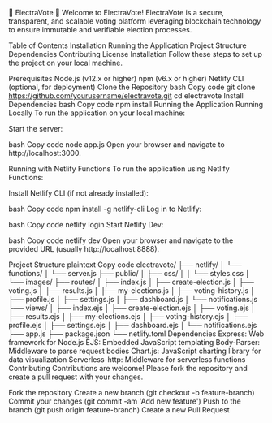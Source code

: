 🎉 ElectraVote 🎉
Welcome to ElectraVote! ElectraVote is a secure, transparent, and scalable voting platform leveraging blockchain technology to ensure immutable and verifiable election processes.

Table of Contents
Installation
Running the Application
Project Structure
Dependencies
Contributing
License
Installation
Follow these steps to set up the project on your local machine.

Prerequisites
Node.js (v12.x or higher)
npm (v6.x or higher)
Netlify CLI (optional, for deployment)
Clone the Repository
bash
Copy code
git clone https://github.com/yourusername/electravote.git
cd electravote
Install Dependencies
bash
Copy code
npm install
Running the Application
Running Locally
To run the application on your local machine:

Start the server:

bash
Copy code
node app.js
Open your browser and navigate to http://localhost:3000.

Running with Netlify Functions
To run the application using Netlify Functions:

Install Netlify CLI (if not already installed):

bash
Copy code
npm install -g netlify-cli
Log in to Netlify:

bash
Copy code
netlify login
Start Netlify Dev:

bash
Copy code
netlify dev
Open your browser and navigate to the provided URL (usually http://localhost:8888).

Project Structure
plaintext
Copy code
electravote/
├── netlify/
│   └── functions/
│       └── server.js
├── public/
│   ├── css/
│   │   └── styles.css
│   └── images/
├── routes/
│   ├── index.js
│   ├── create-election.js
│   ├── voting.js
│   ├── results.js
│   ├── my-elections.js
│   ├── voting-history.js
│   ├── profile.js
│   ├── settings.js
│   ├── dashboard.js
│   └── notifications.js
├── views/
│   ├── index.ejs
│   ├── create-election.ejs
│   ├── voting.ejs
│   ├── results.ejs
│   ├── my-elections.ejs
│   ├── voting-history.ejs
│   ├── profile.ejs
│   ├── settings.ejs
│   ├── dashboard.ejs
│   └── notifications.ejs
├── app.js
├── package.json
└── netlify.toml
Dependencies
Express: Web framework for Node.js
EJS: Embedded JavaScript templating
Body-Parser: Middleware to parse request bodies
Chart.js: JavaScript charting library for data visualization
Serverless-http: Middleware for serverless functions
Contributing
Contributions are welcome! Please fork the repository and create a pull request with your changes.

Fork the repository
Create a new branch (git checkout -b feature-branch)
Commit your changes (git commit -am 'Add new feature')
Push to the branch (git push origin feature-branch)
Create a new Pull Request
